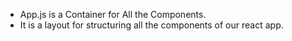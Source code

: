 - App.js is a Container for All the Components.
- It is a layout for structuring all the components of our react app.
